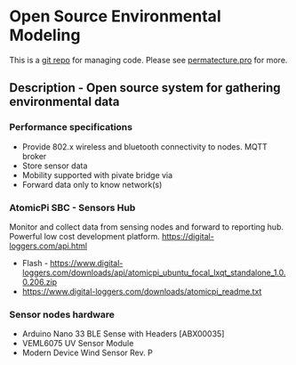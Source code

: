 # Open Source Environmental Modeling



This is a <a href="https://github.com/Durastudio-FLOSS/permatecture" title="Permatecture Pro Repo Mirror">git repo</a> for managing code. Please see <a href="https://permatecture.pro" title="Permatecture Pro Project">permatecture.pro</a>  for more.

## Description - Open source system for gathering environmental data  

### Performance specifications

* Provide 802.x wireless and bluetooth connectivity to nodes. MQTT broker
* Store sensor data
* Mobility supported with pivate bridge via
* Forward data only to know network(s)

### AtomicPi SBC - Sensors Hub

Monitor and collect data from sensing nodes and forward to reporting hub. Powerful low cost development platform. https://digital-loggers.com/api.html

* Flash - https://www.digital-loggers.com/downloads/api/atomicpi_ubuntu_focal_lxqt_standalone_1.0.0.206.zip
* https://www.digital-loggers.com/downloads/atomicpi_readme.txt

### Sensor nodes hardware

* Arduino Nano 33 BLE Sense with Headers [ABX00035]
* VEML6075 UV Sensor Module
* Modern Device Wind Sensor Rev. P

